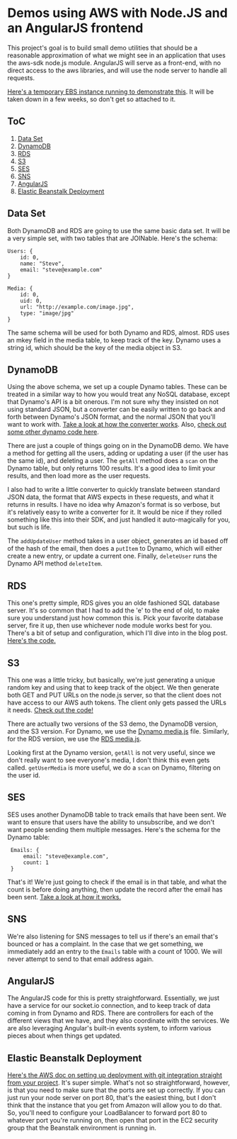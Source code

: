Demos using AWS with Node.JS and an AngularJS frontend
====================

This project's goal is to build small demo utilities that should be a
reasonable approximation of what we might see in an application that uses
the aws-sdk node.js module. AngularJS will serve as a front-end, with no
direct access to the aws libraries, and will use the node server to handle
all requests.

[Here's a temporary EBS instance running to demonstrate this](http://awsnodeangulardemos-env.elasticbeanstalk.com/).
It will be taken down in a few weeks, so don't get so attached to it.

ToC
---------------------

1. [Data Set](#dataset)
1. [DynamoDB](#dynamo)
1. [RDS](#rds)
1. [S3](#s3)
1. [SES](#ses)
1. [SNS](#sns)
1. [AngularJS](#angularjs)
1. [Elastic Beanstalk Deployment](#ebs_deploy)


<a name="dataset">Data Set</a>
---------------------

Both DynamoDB and RDS are going to use the same basic data set. It will be
a very simple set, with two tables that are JOINable. Here's the schema:

    Users: {
        id: 0,
        name: "Steve",
        email: "steve@example.com"
    }

    Media: {
        id: 0,
        uid: 0,
        url: "http://example.com/image.jpg",
        type: "image/jpg"
    }

The same schema will be used for both Dynamo and RDS, almost. RDS uses an
mkey field in the media table, to keep track of the key. Dynamo uses a string
id, which should be the key of the media object in S3.

<a name="dynamo">DynamoDB</a>
---------------------

Using the above schema, we set up a couple Dynamo tables. These can be treated in a
similar way to how you would treat any NoSQL database, except that Dynamo's API is
a bit onerous. I'm not sure why they insisted on not using standard JSON, but a converter
can be easily written to go back and forth between Dynamo's JSON format, and the normal
JSON that you'll want to work with. [Take a look at how the converter works](utils/dynamo_to_json.js).
Also, [check out some other dynamo code here](dynamo-demo/users.js).

There are just a couple of things going on in the DynamoDB demo. We have a method for
getting all the users, adding or updating a user (if the user has the same id), and
deleting a user. The `getAll` method does a `scan` on the Dynamo table, but only returns
100 results. It's a good idea to limit your results, and then load more as the user requests.

I also had to write a little converter to quickly translate between standard JSON data,
the format that AWS expects in these requests, and what it returns in results. I have no
idea why Amazon's format is so verbose, but it's relatively easy to write a converter for it.
It would be nice if they rolled something like this into their SDK, and just handled it
auto-magically for you, but such is life.

The `addUpdateUser` method takes in a user object, generates an id based off of the hash of
the email, then does a `putItem` to Dynamo, which will either create a new entry, or update
a current one. Finally, `deleteUser` runs the Dynamo API method `deleteItem`.

<a name="rds">RDS</a>
---------------------

This one's pretty simple, RDS gives you an olde fashioned SQL database server. It's
so common that I had to add the 'e' to the end of old, to make sure you understand
just how common this is. Pick your favorite database server, fire it up, then use
whichever node module works best for you. There's a bit of setup and configuration,
which I'll dive into in the blog post. [Here's the code.](rds-demo/users.js)



<a name="s3">S3</a>
---------------------

This one was a little tricky, but basically, we're just generating a unique random
key and using that to keep track of the object. We then generate both GET and PUT
URLs on the node.js server, so that the client does not have access to our AWS auth
tokens. The client only gets passed the URLs it needs. [Check out the code!](s3-demo/s3_utils.js)

There are actually two versions of the S3 demo, the DynamoDB version, and the S3 version.
For Dynamo, we use the [Dynamo media.js](dynamo-demo/media.js) file. Similarly, for the
RDS version, we use the [RDS media.js](rds-demo/media.js).

Looking first at the Dynamo version, `getAll` is not very useful, since we don't really
want to see everyone's media, I don't think this even gets called. `getUserMedia`
is more useful, we do a `scan` on Dynamo, filtering on the user id.

<a name="ses">SES</a>
---------------------

SES uses another DynamoDB table to track emails that have been sent. We want
to ensure that users have the ability to unsubscribe, and we don't want people
sending them multiple messages. Here's the schema for the Dynamo table:

     Emails: {
         email: "steve@example.com",
         count: 1
     }

That's it! We're just going to check if the email is in that table, and what the
count is before doing anything, then update the record after the email has been sent.
[Take a look at how it works.](ses-demo/user_activity.js)

<a name="sns">SNS</a>
---------------------

We're also listening for SNS messages to tell us if there's an email that's bounced or
has a complaint. In the case that we get something, we immediately add an entry to the
`Emails` table with a count of 1000. We will never attempt to send to that email address
again.

<a name="angularjs">AngularJS</a>
---------------------

The AngularJS code for this is pretty straightforward. Essentially, we just have a
service for our socket.io connection, and to keep track of data coming in from Dynamo
and RDS. There are controllers for each of the different views that we have, and they
also coordinate with the services. We are also leveraging Angular's built-in events
system, to inform various pieces about when things get updated.

<a name="ebs_deploy">Elastic Beanstalk Deployment</a>
---------------------

[Here's the AWS doc on setting up deployment with git integration straight from your project](http://docs.aws.amazon.com/elasticbeanstalk/latest/dg/create_deploy_nodejs.sdlc.html).
It's super simple. What's not so straightforward, however, is that you need to make sure
that the ports are set up correctly. If you can just run your node server on port 80,
that's the easiest thing, but I don't think that the instance that you get from Amazon
will allow you to do that. So, you'll need to configure your LoadBalancer to forward port
80 to whatever port you're running on, then open that port in the EC2 security group that
the Beanstalk environment is running in.
